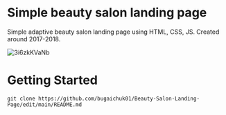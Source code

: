 # Simple beauty salon landing page

Simple adaptive beauty salon landing page using HTML, CSS, JS. Created around 2017-2018.

![3i6zkKVaNb](https://user-images.githubusercontent.com/90038064/175087590-dddf618a-9bb5-4ead-b958-6a00c522c35c.gif)

# Getting Started

```
git clone https://github.com/bugaichuk01/Beauty-Salon-Landing-Page/edit/main/README.md
```
